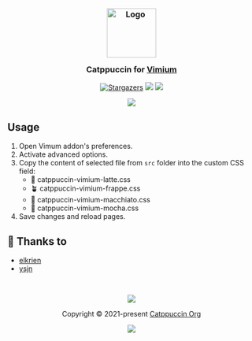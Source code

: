 <h3 align="center">
	<img src="https://raw.githubusercontent.com/catppuccin/catppuccin/dev/assets/logos/exports/1544x1544_circle.png" width="100" alt="Logo"/><br/>
	<img src="https://raw.githubusercontent.com/catppuccin/catppuccin/dev/assets/misc/transparent.png" height="30" width="0px"/>
	Catppuccin for <a href="https://chrome.google.com/webstore/detail/vimium/dbepggeogbaibhgnhhndojpepiihcmeb">Vimium</a>
	<img src="https://raw.githubusercontent.com/catppuccin/catppuccin/dev/assets/misc/transparent.png" height="30" width="0px"/>
</h3>
<p align="center">
    <a href="https://github.com/catppuccin/vimium/stargazers"><img alt="Stargazers" src="https://img.shields.io/github/stars/catppuccin/vimium?style=for-the-badge&logo=starship&color=B4BEFE&logoColor=CDD6F4&labelColor=313244"></a>
    <a href="https://github.com/catppuccin/vimium/issues"><img src="https://img.shields.io/github/issues/catppuccin/vimium?colorA=313244&colorB=FAB387&style=for-the-badge"></a>
    <a href="https://github.com/catppuccin/vimium/contributors"><img src="https://img.shields.io/github/contributors/catppuccin/vimium?colorA=313244&colorB=A6E3A1&style=for-the-badge"></a>
</p>

<p align="center">
  <img src="https://raw.githubusercontent.com/catppuccin/vimium/main/assets/cat-vimium.png"/>
</p>


## Usage

1. Open Vimum addon's preferences.
2. Activate advanced options.
3. Copy the content of selected file from `src` folder into the custom CSS field:
    - 🌻 catppuccin-vimium-latte.css
    - 🪴 catppuccin-vimium-frappe.css
    - 🌺 catppuccin-vimium-macchiato.css
    - 🌿 catppuccin-vimium-mocha.css
4. Save changes and reload pages.

## 💝 Thanks to

- [elkrien](https://github.com/elkrien)
- [ysjn](https://github.com/ysjn/vimium-simply-dark)

&nbsp;

<p align="center"><img src="https://raw.githubusercontent.com/catppuccin/catppuccin/dev/assets/footers/gray0_ctp_on_line.svg?sanitize=true" /></p>
<p align="center">Copyright &copy; 2021-present <a href="https://github.com/catppuccin" target="_blank">Catppuccin Org</a>
<p align="center"><a href="https://github.com/catppuccin/catppuccin/blob/main/LICENSE"><img src="https://img.shields.io/static/v1.svg?style=for-the-badge&label=License&message=MIT&logoColor=CDD6F4&colorA=313244&colorB=B4BEFE"/></a></p>
